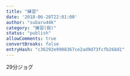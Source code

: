 ```yaml
---
title: "練習"
date: '2018-06-28T22:01:00'
author: "subaru44k"
category: "練習(弱)"
status: "publish"
allowComments: true
convertBreaks: false
entryHash: "c36292e9908367ce2ad9d73fcfb268d1"
---
```

29分ジョグ
